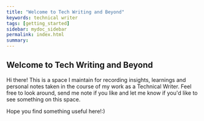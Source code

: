 ```yaml
---
title: "Welcome to Tech Writing and Beyond"
keywords: technical writer
tags: [getting_started]
sidebar: mydoc_sidebar
permalink: index.html
summary: 
---
```


## Welcome to Tech Writing and Beyond

Hi there! 
This is a space I maintain for recording insights, learnings and personal notes taken in the course of my work as a Technical Writer. Feel free to look around, send me note if you like and let me know if you'd like to see something on this space.

Hope you find something useful here!:) 

